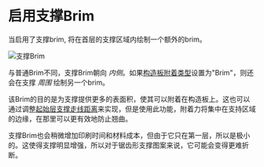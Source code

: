 启用支撑Brim
====
当启用了支撑brim, 将在首层的支撑区域内绘制一个额外的brim。

<!--screenshot {
"image_path": "support_brim_4mm.png",
"models": [{"script": "gazebo2.scad"}],
"camera_position": [-74, 38, -137],
"settings": {
"support_enable": true,
"support_use_towers": false,
"support_brim_enable": true,
"support_brim_width": 4
},
"colours": 64
}-->
![支撑Brim](../images/support_brim_4mm.png)

与普通Brim不同，支撑Brim朝向 *内侧*。如果[构造板附着类型](../platform_adhesion/adhesion_type.md)设置为"Brim"，则还会在支撑 *周围* 绘制另一个brim。

该Brim的目的是为支撑提供更多的表面积，使其可以附着在构造板上。这也可以通过调整[起始层支撑走线距离](support_initial_layer_line_distance.md)来实现，但是使用此功能，附着力将集中在支持区域的边缘，在那里可以更有效地防止翘曲。

支撑Brim也会稍微增加印刷时间和材料成本，但由于它只在第一层，所以是极小的。这使得支撑明显增强，所以对于锯齿形支撑图案来说，它可能会变得更难折断。
